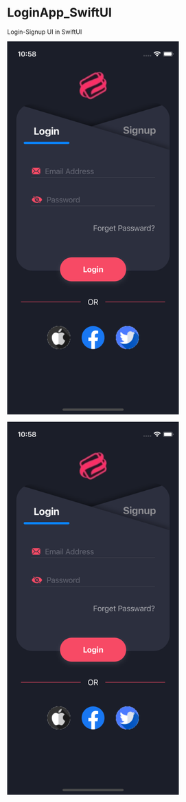 # LoginApp_SwiftUI
Login-Signup UI in SwiftUI

<p align="left"> <img src="/LoginApp/Screen/login.png" alt="" width="400" height="867"/> </p>
<p align="left"> <img src="/LoginApp/Screen/login.png" alt="" width="400" height="867"/> </p>
